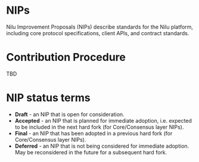# NIPs
Nilu Improvement Proposals (NIPs) describe standards for the Nilu platform, including core protocol specifications, client APIs, and contract standards.
# Contribution Procedure
  TBD
# NIP status terms
* **Draft** - an NIP that is open for consideration.
* **Accepted** - an NIP that is planned for immediate adoption, i.e. expected to be included in the next hard fork (for Core/Consensus layer NIPs).
* **Final** - an NIP that has been adopted in a previous hard fork (for Core/Consensus layer NIPs).
* **Deferred** - an NIP that is not being considered for immediate adoption. May be reconsidered in the future for a subsequent hard fork.
